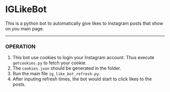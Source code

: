 # IGLikeBot
This is a python bot to automatically give likes to Instagram posts that show on you main page.

---------
### OPERATION
1. This bot use cookies to login your Instagram account. Thus execute `getcookies.py` to fetch your cookie.
2. The `cookies.json` should be generated in the folder.
3. Run the main file `ig_like_bot_refresh.py`.
4. After inputing refresh times, the bot would start to click likes to the posts.
